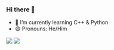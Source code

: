### Hi there 👋

<!--
**Hamidreza-Ebrahimi/Hamidreza-Ebrahimi** is a ✨ _special_ ✨ repository because its `README.md` (this file) appears on your GitHub profile.

Here are some ideas to get you started:

- 🔭 I’m currently working on ...
- 🌱 I’m currently learning ...
- 👯 I’m looking to collaborate on ...
- 🤔 I’m looking for help with ...
- 💬 Ask me about ...
- 📫 How to reach me: ...
- 😄 Pronouns: ...
- ⚡ Fun fact: ...
-->

- 🌱 I’m currently learning C++ & Python
- 😄 Pronouns: He/Him

<a href="https://github.com/Hamidreza-Ebrahimi">
<img align="center" src="https://github-readme-stats.vercel.app/api?username=Hamidreza-Ebrahimi&show_icons=true&count_private=true&include_all_commits=true&theme=dracula" /></a>

<a href="https://github.com/Hamidreza-Ebrahimi">
<img align="center" src="https://github-readme-stats.vercel.app/api/top-langs/?username=Hamidreza-Ebrahimi&theme=dracula" />
</a>
